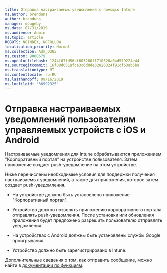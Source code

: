 ```yaml
---
title: Отправка настраиваемых уведомлений с помощью Intune
ms.author: brenduns
author: brenduns
manager: dougeby
ms.date: 07/31/2019
ms.audience: Admin
ms.topic: article
ROBOTS: NOINDEX, NOFOLLOW
localization_priority: Normal
ms.collection: Adm_O365
ms.custom: 9000679
ms.openlocfilehash: 1244f07fd56cf603280f1710520a04d579224e44
ms.sourcegitcommit: 16f08d051afca3c6d0de32826324f91cf63ab5ba
ms.translationtype: MT
ms.contentlocale: ru-RU
ms.lasthandoff: 09/16/2019
ms.locfileid: "36992325"
---
```

# <a name="how-to-send-custom-notifications-to-the-users-of-managed-ios-and-android-devices"></a>Отправка настраиваемых уведомлений пользователям управляемых устройств с iOS и Android

Настраиваемые уведомления для Intune обрабатываются приложением "Корпоративный портал" на устройстве пользователя. Затем приложение создает push-уведомление на этом устройстве.

Ниже перечислены необходимые условия для поддержки получения настраиваемых уведомлений, а также для приложения, которое затем создает push-уведомления.

- На устройстве должно быть установлено приложение "Корпоративный портал".  

- Устройство должно позволять приложению корпоративного портала отправлять push-уведомления. После установки или обновления приложения будет предложено разрешить пользователю отправлять уведомления.

- На устройствах с Android должны быть установлены службы Google проигрывания.

- Устройство должно быть зарегистрировано в Intune.

Дополнительные сведения о том, как отправить сообщение, можно найти в [документации по функциям](https://docs.microsoft.com/intune/custom-notifications).
